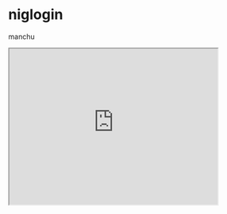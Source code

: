 # niglogin
manchu
<iframe width="420" height="315"
src="https://www.youtube.com/embed/tgbNymZ7vqY">
</iframe>
